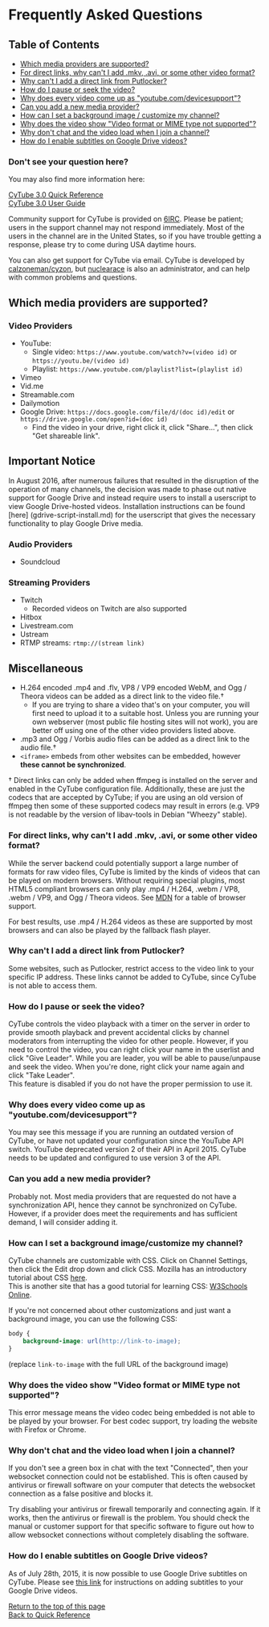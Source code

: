 # Frequently Asked Questions  

## Table of Contents

  * [Which media providers are supported?](#which-media-providers-are-supported)
  * [For direct links, why can't I add .mkv, .avi, or some other video
    format?](#for-direct-links-why-cant-i-add-mkv-avi-or-some-other-video-format)
  * [Why can't I add a direct link from
    Putlocker?](#why-cant-i-add-a-direct-link-from-putlocker)
  * [How do I pause or seek the video?](#how-do-i-pause-or-seek-the-video)
  * [Why does every video come up as
    "youtube.com/devicesupport"?](#why-does-every-video-come-up-as-youtubecomdevicesupport)
  * [Can you add a new media provider?](#can-you-add-a-new-media-provider)
  * [How can I set a background image / customize my
    channel?](#how-can-i-set-a-background-image-customize-my-channel)
  * [Why does the video show "Video format or MIME type not
    supported"?](#why-does-the-video-show-video-format-or-mime-type-not-supported)
  * [Why don't chat and the video load when I join a
    channel?](#why-dont-chat-and-the-video-load-when-i-join-a-channel)
  * [How do I enable subtitles on Google Drive
    videos?](#how-do-i-enable-subtitles-on-google-drive-videos)
  
### Don't see your question here?

You may also find more information here:

[CyTube 3.0 Quick Reference](index.md)  
[CyTube 3.0 User Guide](cytube-3-user-guide.md)

Community support for CyTube is provided on
[6IRC](http://webchat.6irc.net/?channels=cytube).  Please be patient; users in
the support channel may not respond immediately.  Most of the users in the
channel are in the United States, so if you have trouble getting a response,
please try to come during USA daytime hours.

You can also get support for CyTube via email.  CyTube is developed by
[calzoneman/cyzon](mailto:cyzon@cytu.be), but
[nuclearace](mailto:nuclearace@cytu.be) is also an administrator, and can help
with common problems and questions.

## Which media providers are supported?

### Video Providers

  * YouTube:
    * Single video: `https://www.youtube.com/watch?v=(video id)` or
      `https://youtu.be/(video id)`
    * Playlist: `https://www.youtube.com/playlist?list=(playlist id)`
  * Vimeo
  * Vid.me
  * Streamable.com
  * Dailymotion
  * Google Drive: `https://docs.google.com/file/d/(doc id)/edit` or
    `https://drive.google.com/open?id=(doc id)`
    * Find the video in your drive, right click it, click "Share...", then click
      "Get shareable link". 

## Important Notice  
In August 2016, after numerous failures that resulted in the disruption of the operation of many channels, 
the decision was made to phase out native support for Google Drive and instead require users to install a 
userscript to view Google Drive-hosted videos.  Installation instructions can be found [here]
(gdrive-script-install.md) for the userscript that gives the necessary functionality to play Google Drive media.
 
### Audio Providers

  * Soundcloud

### Streaming Providers

  * Twitch
    * Recorded videos on Twitch are also supported
  * Hitbox
  * Livestream.com
  * Ustream
  * RTMP streams: `rtmp://(stream link)`

## Miscellaneous

  * H.264 encoded .mp4 and .flv, VP8 / VP9 encoded WebM, and Ogg / Theora videos can
    be added as a direct link to the video file.†
    * If you are trying to share a video that's on your computer, you will first
      need to upload it to a suitable host.  Unless you are running your own
      webserver (most public file hosting sites will not work), you are better
      off using one of the other video providers listed above.
  * .mp3 and Ogg / Vorbis audio files can be added as a direct link to the audio
    file.†
  * `<iframe>` embeds from other websites can be embedded, however **these
    cannot be synchronized**.

† Direct links can only be added when ffmpeg is installed on the server and
enabled in the CyTube configuration file.  Additionally, these are just the
codecs that are accepted by CyTube; if you are using an old version of ffmpeg
then some of these supported codecs may result in errors (e.g. VP9 is not
readable by the version of libav-tools in Debian "Wheezy" stable).

### For direct links, why can't I add .mkv, .avi, or some other video format?  

While the server backend could potentially support a large number of formats for
raw video files, CyTube is limited by the kinds of videos that can be played on
modern browsers.  Without requiring special plugins, most HTML5 compliant
browsers can only play .mp4 / H.264, .webm / VP8, .webm / VP9, and Ogg / Theora videos.
See
[MDN](https://developer.mozilla.org/en-US/docs/Web/HTML/Supported_media_formats#AutoCompatibilityTable)
for a table of browser support.

For best results, use .mp4 / H.264 videos as these are supported by most browsers
and can also be played by the fallback flash player.

### Why can't I add a direct link from Putlocker?

Some websites, such as Putlocker, restrict access to the video link to your
specific IP address.  These links cannot be added to CyTube, since CyTube is not
able to access them.

### How do I pause or seek the video?

CyTube controls the video playback with a timer on the server in order to
provide smooth playback and prevent accidental clicks by channel moderators
from interrupting the video for other people.  However, if you need to control
the video, you can right click your name in the userlist and click "Give
Leader".  While you are leader, you will be able to pause/unpause and seek the
video.  When you're done, right click your name again and click "Take Leader".  
This feature is disabled if you do not have the proper permission to use it.

### Why does every video come up as "youtube.com/devicesupport"?

You may see this message if you are running an outdated version of CyTube, or
have not updated your configuration since the YouTube API switch.  YouTube
deprecated version 2 of their API in April 2015.  CyTube needs to be updated and
configured to use version 3 of the API.

### Can you add a new media provider?

Probably not.  Most media providers that are requested do not have a
synchronization API, hence they cannot be synchronized on CyTube.  However, if a
provider does meet the requirements and has sufficient demand, I will consider
adding it.

### How can I set a background image/customize my channel?

CyTube channels are customizable with CSS.  Click on Channel Settings, then
click the Edit drop down and click CSS.  Mozilla has an introductory tutorial
about CSS
[here](https://developer.mozilla.org/en-US/docs/Web/Guide/CSS/Getting_started).  
This is another site that has a good tutorial for learning CSS:
[W3Schools Online](https://www.w3schools.com/css/default.asp).  

If you're not concerned about other customizations and just want a background
image, you can use the following CSS:

```css
body {
    background-image: url(http://link-to-image);
}
```

(replace `link-to-image` with the full URL of the background image)

### Why does the video show "Video format or MIME type not supported"?

This error message means the video codec being embedded is not able to be played
by your browser.  For best codec support, try loading the website with Firefox
or Chrome.

### Why don't chat and the video load when I join a channel?  

If you don't see a green box in chat with the text "Connected", then your
websocket connection could not be established.  This is often caused by
antivirus or firewall software on your computer that detects the websocket
connection as a false positive and blocks it.

Try disabling your antivirus or firewall temporarily and connecting again.  If
it works, then the antivirus or firewall is the problem.  You should check the
manual or customer support for that specific software to figure out how to
allow websocket connections without completely disabling the software.

### How do I enable subtitles on Google Drive videos?

As of July 28th, 2015, it is now possible to use Google Drive subtitles on
CyTube.  Please see [this link](google-drive-subtitles.md)
for instructions on adding subtitles to your Google Drive videos.

[Return to the top of this page](#frequently-asked-questions)  
[Back to Quick Reference](index.md)  
